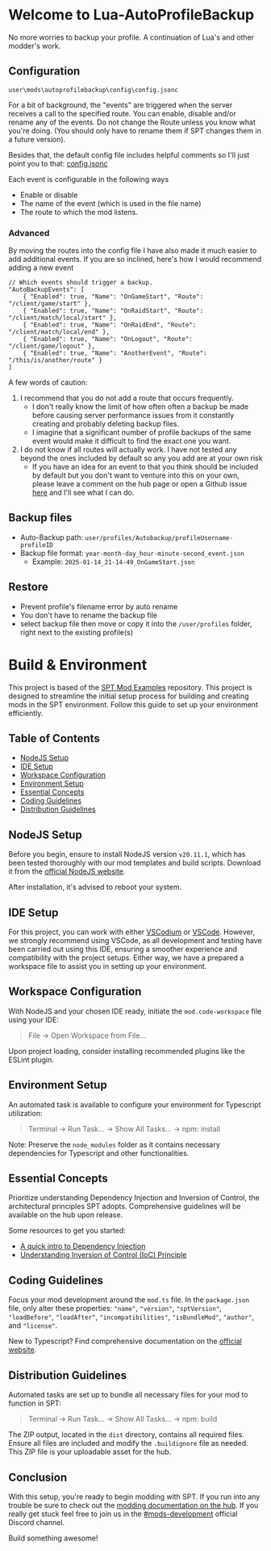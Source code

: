 # Welcome to Lua-AutoProfileBackup
No more worries to backup your profile. A continuation of Lua's and other modder's work.

## **Configuration**
`user\mods\autoprofilebackup\config\config.jsonc`

For a bit of background, the "events" are triggered when the server receives a call to the specified route. You can enable, disable and/or rename any of the events. Do not change the Route unless you know what you're doing. (You should only have to rename them if SPT changes them in a future version).

Besides that, the default config file includes helpful comments so I'll just point you to that: [config.jsonc](./config/config.jsonc)

Each event is configurable in the following ways
- Enable or disable
- The name of the event (which is used in the file name)
- The route to which the mod listens.

### Advanced

By moving the routes into the config file I have also made it much easier to add additional events. If you are so inclined, here's how I would recommend adding a new event

```JSONC
​// Which events should trigger a backup.
"AutoBackupEvents": [
    { "Enabled": true, "Name": "OnGameStart", "Route": "/client/game/start" },
    { "Enabled": true, "Name": "OnRaidStart", "Route": "/client/match/local/start" },
    { "Enabled": true, "Name": "OnRaidEnd", "Route": "/client/match/local/end" },
    { "Enabled": true, "Name": "OnLogout", "Route": "/client/game/logout" },
    { "Enabled": true, "Name": "AnotherEvent", "Route": "/this/is/another/route" }
]
```

A few words of caution:
1. I recommend that you do not add a route that occurs frequently.
	- I don't really know the limit of how often often a backup be made before causing server performance issues from it constantly creating and probably deleting backup files.
	- I imagine that a significant number of profile backups of the same event would make it difficult to find the exact one you want.
2. ​I do not know if all routes will actually work. I have not tested any beyond the ones included by default so any you add are at your own risk
	- If you have an idea for an event to that you think should be included by default but you don't want to venture into this on your own, please leave a comment on the hub page or open a Github issue [here](https://github.com/robpneu/spt-autoprofilebackup/issues) and I'll see what I can do.​

## **Backup files**
 - Auto-Backup path: `user/profiles/Autobackup/profileUsername-profileID`
 - Backup file format: `year-month-day_hour-minute-second_​event.json`
   - Example: `2025-01-14_21-14-49_OnGameStart.json`

## **Restore**
 - Prevent profile's filename error by auto rename
 - You don't have to rename the backup file
 - select backup file then move or copy it into the `/user/profiles` folder, right next to the existing profile(s)

# Build & Environment
This project is based of the [SPT Mod Examples](https://dev.sp-tarkov.com/chomp/ModExamples) repository.
This project is designed to streamline the initial setup process for building and creating mods in the SPT environment. Follow this guide to set up your environment efficiently.

## **Table of Contents**
- [NodeJS Setup](#nodejs-setup)
- [IDE Setup](#ide-setup)
- [Workspace Configuration](#workspace-configuration)
- [Environment Setup](#environment-setup)
- [Essential Concepts](#essential-concepts)
- [Coding Guidelines](#coding-guidelines)
- [Distribution Guidelines](#distribution-guidelines)

## **NodeJS Setup**

Before you begin, ensure to install NodeJS version `v20.11.1`, which has been tested thoroughly with our mod templates and build scripts. Download it from the [official NodeJS website](https://nodejs.org/).

After installation, it's advised to reboot your system.

## **IDE Setup**

For this project, you can work with either [VSCodium](https://vscodium.com/) or [VSCode](https://code.visualstudio.com/). However, we strongly recommend using VSCode, as all development and testing have been carried out using this IDE, ensuring a smoother experience and compatibility with the project setups. Either way, we have a prepared a workspace file to assist you in setting up your environment.

## **Workspace Configuration**

With NodeJS and your chosen IDE ready, initiate the `mod.code-workspace` file using your IDE:

> File -> Open Workspace from File...

Upon project loading, consider installing recommended plugins like the ESLint plugin.

## **Environment Setup**

An automated task is available to configure your environment for Typescript utilization:

> Terminal -> Run Task... -> Show All Tasks... -> npm: install

Note: Preserve the `node_modules` folder as it contains necessary dependencies for Typescript and other functionalities.

## **Essential Concepts**

Prioritize understanding Dependency Injection and Inversion of Control, the architectural principles SPT adopts. Comprehensive guidelines will be available on the hub upon release.

Some resources to get you started:
 - [A quick intro to Dependency Injection](https://www.freecodecamp.org/news/a-quick-intro-to-dependency-injection-what-it-is-and-when-to-use-it-7578c84fa88f/)
 - [Understanding Inversion of Control (IoC) Principle](https://medium.com/@amitkma/understanding-inversion-of-control-ioc-principle-163b1dc97454)

## **Coding Guidelines**

Focus your mod development around the `mod.ts` file. In the `package.json` file, only alter these properties: `"name"`, `"version"`, `"sptVersion"`, `"loadBefore"`, `"loadAfter"`, `"incompatibilities"`, `"isBundleMod"`, `"author"`, and `"license"`.

New to Typescript? Find comprehensive documentation on the [official website](https://www.typescriptlang.org/docs/).

## **Distribution Guidelines**

Automated tasks are set up to bundle all necessary files for your mod to function in SPT:

> Terminal -> Run Task... -> Show All Tasks... -> npm: build

The ZIP output, located in the `dist` directory, contains all required files. Ensure all files are included and modify the `.buildignore` file as needed. This ZIP file is your uploadable asset for the hub.

## **Conclusion**

With this setup, you're ready to begin modding with SPT. If you run into any trouble be sure to check out the [modding documentation on the hub](https://hub.sp-tarkov.com/doc/lexicon/66-modding/). If you really get stuck feel free to join us in the [#mods-development](https://discord.com/channels/875684761291599922/875803116409323562) official Discord channel.

Build something awesome!
